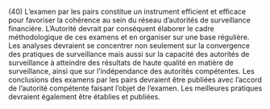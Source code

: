 (40) L’examen par les pairs constitue un instrument efficient et efficace pour favoriser la cohérence au sein du réseau d’autorités de surveillance financière. L’Autorité devrait par conséquent élaborer le cadre méthodologique de ces examens et en organiser sur une base régulière. Les analyses devraient se concentrer non seulement sur la convergence des pratiques de surveillance mais aussi sur la capacité des autorités de surveillance à atteindre des résultats de haute qualité en matière de surveillance, ainsi que sur l’indépendance des autorités compétentes. Les conclusions des examens par les pairs devraient être publiées avec l’accord de l’autorité compétente faisant l’objet de l’examen. Les meilleures pratiques devraient également être établies et publiées.